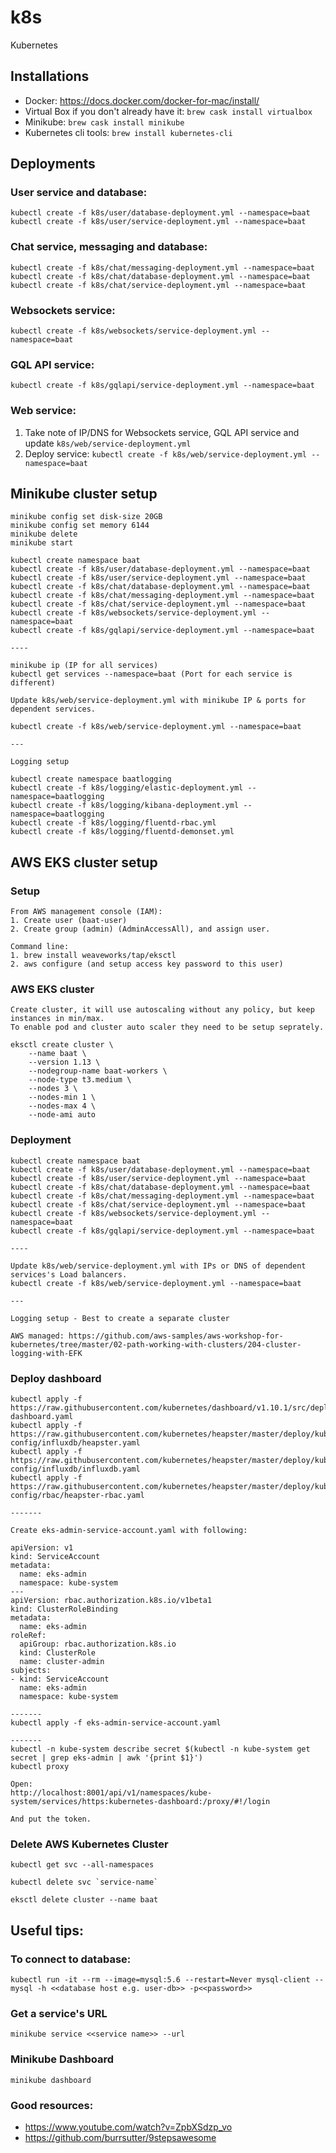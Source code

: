 # k8s
Kubernetes

## Installations
* Docker: https://docs.docker.com/docker-for-mac/install/
* Virtual Box if you don't already have it: `brew cask install virtualbox`
* Minikube: `brew cask install minikube`
* Kubernetes cli tools: `brew install kubernetes-cli`


## Deployments

### User service and database:
```
kubectl create -f k8s/user/database-deployment.yml --namespace=baat
kubectl create -f k8s/user/service-deployment.yml --namespace=baat
```

### Chat service, messaging and database:
```
kubectl create -f k8s/chat/messaging-deployment.yml --namespace=baat
kubectl create -f k8s/chat/database-deployment.yml --namespace=baat
kubectl create -f k8s/chat/service-deployment.yml --namespace=baat
```

### Websockets service:
```
kubectl create -f k8s/websockets/service-deployment.yml --namespace=baat
```

### GQL API service:
```
kubectl create -f k8s/gqlapi/service-deployment.yml --namespace=baat
```  

### Web service:
1. Take note of IP/DNS for Websockets service, GQL API service and update `k8s/web/service-deployment.yml`
2. Deploy service: `kubectl create -f k8s/web/service-deployment.yml --namespace=baat`  


## Minikube cluster setup

```
minikube config set disk-size 20GB
minikube config set memory 6144
minikube delete
minikube start

kubectl create namespace baat
kubectl create -f k8s/user/database-deployment.yml --namespace=baat
kubectl create -f k8s/user/service-deployment.yml --namespace=baat
kubectl create -f k8s/chat/database-deployment.yml --namespace=baat
kubectl create -f k8s/chat/messaging-deployment.yml --namespace=baat
kubectl create -f k8s/chat/service-deployment.yml --namespace=baat
kubectl create -f k8s/websockets/service-deployment.yml --namespace=baat
kubectl create -f k8s/gqlapi/service-deployment.yml --namespace=baat

----

minikube ip (IP for all services)
kubectl get services --namespace=baat (Port for each service is different)

Update k8s/web/service-deployment.yml with minikube IP & ports for dependent services.

kubectl create -f k8s/web/service-deployment.yml --namespace=baat

---

Logging setup

kubectl create namespace baatlogging
kubectl create -f k8s/logging/elastic-deployment.yml --namespace=baatlogging
kubectl create -f k8s/logging/kibana-deployment.yml --namespace=baatlogging
kubectl create -f k8s/logging/fluentd-rbac.yml
kubectl create -f k8s/logging/fluentd-demonset.yml

```

## AWS EKS cluster setup

### Setup

```
From AWS management console (IAM):
1. Create user (baat-user)
2. Create group (admin) (AdminAccessAll), and assign user.

Command line:
1. brew install weaveworks/tap/eksctl
2. aws configure (and setup access key password to this user)
```

### AWS EKS cluster
```
Create cluster, it will use autoscaling without any policy, but keep instances in min/max.
To enable pod and cluster auto scaler they need to be setup seprately.

eksctl create cluster \
    --name baat \
    --version 1.13 \
    --nodegroup-name baat-workers \
    --node-type t3.medium \
    --nodes 3 \
    --nodes-min 1 \
    --nodes-max 4 \
    --node-ami auto
```

### Deployment

```
kubectl create namespace baat
kubectl create -f k8s/user/database-deployment.yml --namespace=baat
kubectl create -f k8s/user/service-deployment.yml --namespace=baat
kubectl create -f k8s/chat/database-deployment.yml --namespace=baat
kubectl create -f k8s/chat/messaging-deployment.yml --namespace=baat
kubectl create -f k8s/chat/service-deployment.yml --namespace=baat
kubectl create -f k8s/websockets/service-deployment.yml --namespace=baat
kubectl create -f k8s/gqlapi/service-deployment.yml --namespace=baat

----

Update k8s/web/service-deployment.yml with IPs or DNS of dependent services's Load balancers.
kubectl create -f k8s/web/service-deployment.yml --namespace=baat

---

Logging setup - Best to create a separate cluster

AWS managed: https://github.com/aws-samples/aws-workshop-for-kubernetes/tree/master/02-path-working-with-clusters/204-cluster-logging-with-EFK

```

### Deploy dashboard
```
kubectl apply -f https://raw.githubusercontent.com/kubernetes/dashboard/v1.10.1/src/deploy/recommended/kubernetes-dashboard.yaml
kubectl apply -f https://raw.githubusercontent.com/kubernetes/heapster/master/deploy/kube-config/influxdb/heapster.yaml
kubectl apply -f https://raw.githubusercontent.com/kubernetes/heapster/master/deploy/kube-config/influxdb/influxdb.yaml
kubectl apply -f https://raw.githubusercontent.com/kubernetes/heapster/master/deploy/kube-config/rbac/heapster-rbac.yaml

-------

Create eks-admin-service-account.yaml with following:

apiVersion: v1
kind: ServiceAccount
metadata:
  name: eks-admin
  namespace: kube-system
---
apiVersion: rbac.authorization.k8s.io/v1beta1
kind: ClusterRoleBinding
metadata:
  name: eks-admin
roleRef:
  apiGroup: rbac.authorization.k8s.io
  kind: ClusterRole
  name: cluster-admin
subjects:
- kind: ServiceAccount
  name: eks-admin
  namespace: kube-system

-------
kubectl apply -f eks-admin-service-account.yaml

-------
kubectl -n kube-system describe secret $(kubectl -n kube-system get secret | grep eks-admin | awk '{print $1}')
kubectl proxy

Open:
http://localhost:8001/api/v1/namespaces/kube-system/services/https:kubernetes-dashboard:/proxy/#!/login

And put the token.
```

### Delete AWS Kubernetes Cluster
```
kubectl get svc --all-namespaces

kubectl delete svc `service-name`

eksctl delete cluster --name baat

```

## Useful tips:

### To connect to database:
```
kubectl run -it --rm --image=mysql:5.6 --restart=Never mysql-client -- mysql -h <<database host e.g. user-db>> -p<<password>>
```

### Get a service's URL
```
minikube service <<service name>> --url
```

### Minikube Dashboard
```
minikube dashboard
```

### Good resources:
* https://www.youtube.com/watch?v=ZpbXSdzp_vo
* https://github.com/burrsutter/9stepsawesome
